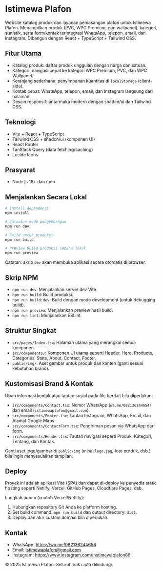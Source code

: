 # Istimewa Plafon

Website katalog produk dan layanan pemasangan plafon untuk Istimewa Plafon. Menampilkan produk (PVC, WPC Premium, dan wallpanel), kategori, statistik, serta form/kontak terintegrasi WhatsApp, telepon, email, dan Instagram. Dibangun dengan React + TypeScript + Tailwind CSS.

## Fitur Utama

- Katalog produk: daftar produk unggulan dengan harga dan satuan.
- Kategori: navigasi cepat ke kategori WPC Premium, PVC, dan WPC Wallpanel.
- Keranjang sederhana: penyimpanan kuantitas di `localStorage` (client-side).
- Kontak cepat: WhatsApp, telepon, email, dan Instagram langsung dari halaman.
- Desain responsif: antarmuka modern dengan shadcn/ui dan Tailwind CSS.

## Teknologi

- Vite + React + TypeScript
- Tailwind CSS + shadcn/ui (komponen UI)
- React Router
- TanStack Query (data fetching/caching)
- Lucide Icons

## Prasyarat

- Node.js 18+ dan npm

## Menjalankan Secara Lokal

```bash
# Install dependensi
npm install

# Jalankan mode pengembangan
npm run dev

# Build untuk produksi
npm run build

# Preview build produksi secara lokal
npm run preview
```

Catatan: skrip `dev` akan membuka aplikasi secara otomatis di browser.

## Skrip NPM

- `npm run dev`: Menjalankan server dev Vite.
- `npm run build`: Build produksi.
- `npm run build:dev`: Build dengan mode development (untuk debugging build).
- `npm run preview`: Menjalankan preview hasil build.
- `npm run lint`: Menjalankan ESLint.

## Struktur Singkat

- `src/pages/Index.tsx`: Halaman utama yang merangkai semua komponen.
- `src/components/`: Komponen UI utama seperti Header, Hero, Products, Categories, Stats, About, Contact, Footer.
- `public/img/`: Aset gambar untuk produk dan konten (ganti sesuai kebutuhan brand).

## Kustomisasi Brand & Kontak

Ubah informasi kontak atau tautan sosial pada file berikut bila diperlukan:

- `src/components/Contact.tsx`: Nomor WhatsApp (`wa.me/082136244654`) dan email (`istimewaplafon@gmail.com`).
- `src/components/Footer.tsx`: Tautan Instagram, WhatsApp, Email, dan Alamat Google Maps.
- `src/components/ContactForm.tsx`: Pengiriman pesan via WhatsApp dari form.
- `src/components/Header.tsx`: Tautan navigasi seperti Produk, Kategori, Tentang, dan Kontak.

Ganti aset logo/gambar di `public/img` (misal `logo.jpg`, foto produk, dsb.) bila ingin menyesuaikan tampilan.

## Deploy

Proyek ini adalah aplikasi Vite (SPA) dan dapat di-deploy ke penyedia static hosting seperti Netlify, Vercel, GitHub Pages, Cloudflare Pages, dsb.

Langkah umum (contoh Vercel/Netlify):

1. Hubungkan repository Git Anda ke platform hosting.
2. Set build command: `npm run build` dan output directory: `dist`.
3. Deploy dan atur custom domain bila diperlukan.

## Kontak

- WhatsApp: https://wa.me/082136244654
- Email: istimewaplafon@gmail.com
- Instagram: https://www.instagram.com/instimewaplafon86

&copy; 2025 Istimewa Plafon. Seluruh hak cipta dilindungi.
